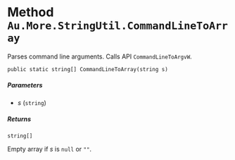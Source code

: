 # Method `Au.More.StringUtil.CommandLineToArray`

Parses command line arguments. Calls API `CommandLineToArgvW`.

```
public static string[] CommandLineToArray(string s)
```

##### Parameters

- *s*  (`string`)

##### Returns

`string[]`

Empty array if *s* is `null` or `""`.